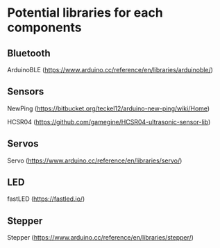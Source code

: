 # Potential libraries for each components

## Bluetooth

ArduinoBLE (https://www.arduino.cc/reference/en/libraries/arduinoble/)

## Sensors

NewPing (https://bitbucket.org/teckel12/arduino-new-ping/wiki/Home)

HCSR04 (https://github.com/gamegine/HCSR04-ultrasonic-sensor-lib)

## Servos

Servo (https://www.arduino.cc/reference/en/libraries/servo/)

## LED

fastLED (https://fastled.io/)

## Stepper

Stepper (https://www.arduino.cc/reference/en/libraries/stepper/)